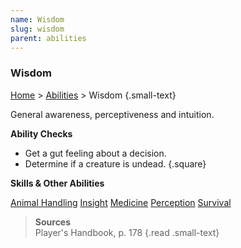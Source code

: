 ```yaml
---
name: Wisdom
slug: wisdom
parent: abilities
---
```

### Wisdom
[Home](dm-operations-center) > [Abilities](abilities) > Wisdom {.small-text}

General awareness, perceptiveness and intuition.

**Ability Checks**<br/>
- Get a gut feeling about a decision.
- Determine if a creature is undead.
{.square}

**Skills & Other Abilities**
<div id="menu-container">
    <a href="animal-handling">Animal Handling</a>
    <a href="insight">Insight</a>
    <a href="medicine">Medicine</a>
    <a href="perception">Perception</a>
    <a href="survival">Survival</a>
</div>

> **Sources** <br/>
> Player's Handbook, p. 178
{.read .small-text}


